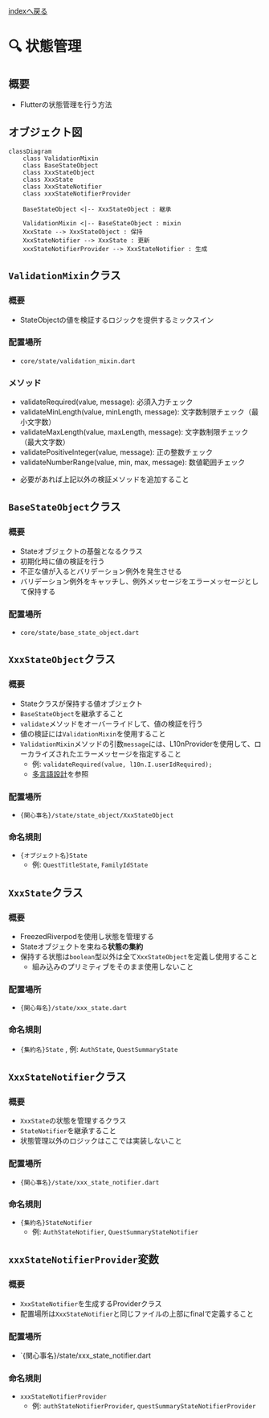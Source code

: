 [indexへ戻る](../index.md)
# 🔍 状態管理

## 概要
- Flutterの状態管理を行う方法

## オブジェクト図
```mermaid
classDiagram
    class ValidationMixin
    class BaseStateObject
    class XxxStateObject
    class XxxState
    class XxxStateNotifier
    class xxxStateNotifierProvider

    BaseStateObject <|-- XxxStateObject : 継承

    ValidationMixin <|-- BaseStateObject : mixin
    XxxState --> XxxStateObject : 保持
    XxxStateNotifier --> XxxState : 更新
    xxxStateNotifierProvider --> XxxStateNotifier : 生成
```

## `ValidationMixin`クラス
### 概要
- StateObjectの値を検証するロジックを提供するミックスイン

### 配置場所
- `core/state/validation_mixin.dart`

### メソッド
- validateRequired(value, message): 必須入力チェック
- validateMinLength(value, minLength, message): 文字数制限チェック（最小文字数）
- validateMaxLength(value, maxLength, message): 文字数制限チェック（最大文字数）
- validatePositiveInteger(value, message): 正の整数チェック
- validateNumberRange(value, min, max, message): 数値範囲チェック

* 必要があれば上記以外の検証メソッドを追加すること

## `BaseStateObject`クラス
### 概要
- Stateオブジェクトの基盤となるクラス
- 初期化時に値の検証を行う
- 不正な値が入るとバリデーション例外を発生させる
- バリデーション例外をキャッチし、例外メッセージをエラーメッセージとして保持する

### 配置場所
- `core/state/base_state_object.dart`

## `XxxStateObject`クラス
### 概要
- Stateクラスが保持する値オブジェクト
- `BaseStateObject`を継承すること
- `validate`メソッドをオーバーライドして、値の検証を行う
- 値の検証には`ValidationMixin`を使用すること
- `ValidationMixin`メソッドの引数`message`には、L10nProviderを使用して、ローカライズされたエラーメッセージを指定すること
  - 例: `validateRequired(value, l10n.I.userIdRequired);`
  - [多言語設計](多言語対応-l10n.md)を参照

### 配置場所
- `{関心事名}/state/state_object/XxxStateObject`

### 命名規則
- `{オブジェクト名}State`
  - 例: `QuestTitleState`, `FamilyIdState`

## `XxxState`クラス
### 概要
- FreezedRiverpodを使用し状態を管理する
- Stateオブジェクトを束ねる**状態の集約**
- 保持する状態は`boolean`型以外は全て`XxxStateObject`を定義し使用すること
  - 組み込みのプリミティブをそのまま使用しないこと

### 配置場所
- `{関心毎名}/state/xxx_state.dart`

### 命名規則
- `{集約名}State`
  , 例: `AuthState`, `QuestSummaryState`

## `XxxStateNotifier`クラス
### 概要
- `XxxState`の状態を管理するクラス
- `StateNotifier`を継承すること
- 状態管理以外のロジックはここでは実装しないこと

### 配置場所
- `{関心事名}/state/xxx_state_notifier.dart`

### 命名規則
- `{集約名}StateNotifier`
  - 例: `AuthStateNotifier`, `QuestSummaryStateNotifier`

## `xxxStateNotifierProvider`変数
### 概要
- `XxxStateNotifier`を生成するProviderクラス
- 配置場所は`XxxStateNotifier`と同じファイルの上部にfinalで定義すること

### 配置場所
- `{関心事名}/state/xxx_state_notifier.dart

### 命名規則
- `xxxStateNotifierProvider`
  - 例: `authStateNotifierProvider`, `questSummaryStateNotifierProvider`
